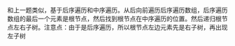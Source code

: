 和上一题类似，基于后序遍历和中序遍历。从后向前遍历后序遍历数组，后序遍历数组的最后一个元素是根节点，然后找到根节点在中序遍历的位置。然后递归根节点左右子树。注意点：由于是后序遍历，所以根节点左边元素先是右子树，再出现左子树